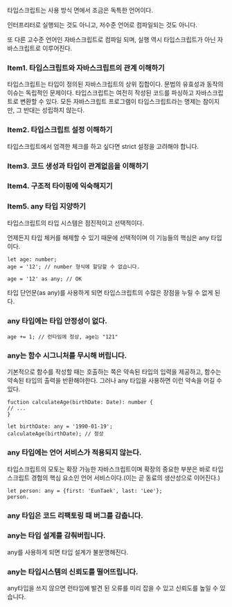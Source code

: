 타입스크립트는 사용 방식 면에서 조금은 독특한 언어이다.

인터프리터로 실행되는 것도 아니고, 저수준 언어로 컴파일되는 것도 아니다.

또 다른 고수준 언어인 자바스크립트로 컴파일 되며, 실행 역시 타입스크립트가 아닌 자바스크립트로 이루어진다.

### Item1. 타입스크립트와 자바스크립트의 관계 이해하기

타입스크립트는 타입이 정의된 자바스크립트의 상위 집합이다.
문법의 유효성과 동작의 이슈는 독립적인 문제이다. 타입스크립트는 여전히 작성된 코드를 파싱하고 자바스크립트로 변환할 수 있다.
모든 자바스크립트 프로그램이 타입스크립트라는 명제는 참이지만, 그 반대는 성립하지 않는다.

### Item2. 타입스크립트 설정 이해하기

타입스크립트에서 엄격한 체크를 하고 싶다면 strict 설정을 고려해야 합니다.

### Item3. 코드 생성과 타입이 관계없음을 이해하기

### Item4. 구조적 타이핑에 익숙해지기

### Item5. any 타입 지양하기

타입스크립트의 타입 시스템은 점진적이고 선택적이다.

언제든지 타입 체커를 해제할 수 있기 때문에 선택적이며 이 기능들의 핵심은 any 타입이다.

```
let age: number;
age = '12'; // number 형식에 할당할 수 없습니다.

age = '12' as any; // OK
```

타입 단언문(as any)를 사용하게 되면 타입스크립트의 수많은 장점을 누릴 수 없게 된다.

### any 타입에는 타입 안정성이 없다.

```
age += 1; // 런타임에 정상, age는 "121"
```

### any는 함수 시그니처를 무시해 버립니다.

기본적으로 함수를 작성할 때는 호출하는 쪽은 약속된 타입의 입력을 제공하고, 함수는 약속된 타입의 출력을 반환해야한다. 그러나 any 타입을 사용하면 이런 약속을 어길 수 있다.

```
fuction calculateAge(birthDate: Date): number {
// ...
}

let birthDate: any = '1990-01-19';
calculateAge(birthDate); // 정상
```

### any 타입에는 언어 서비스가 적용되지 않는다.

타입스크립트의 모토는 확장 가능한 자바스크립트이며 확장의 중요한 부분은 바로 타입스크립트 경험의 핵심 요소인 언어 서비스이다.(이는 곧 동료의 생산성으로 이어진다.)

```
let person: any = {first: 'EunTaek', last: 'Lee'};
person.
```

### any 타입은 코드 리팩토링 때 버그를 감춥니다.

### any는 타입 설계를 감춰버립니다.

any를 사용하게 되면 타입 설계가 불분명해진다.

### any는 타입시스템의 신뢰도를 떨어뜨립니다.

any타입을 쓰지 않으면 런타임에 발견 된 오류를 미리 잡을 수 있고 신뢰도를 높일 수 있습니다.
